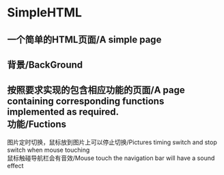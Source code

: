 # SimpleHTML
一个简单的HTML页面/A simple page
-----------
背景/BackGround
---------
按照要求实现的包含相应功能的页面/A page containing corresponding functions implemented as required.<br>
功能/Fuctions
---------
图片定时切换，鼠标放到图片上可以停止切换/Pictures timing switch and stop switch when mouse touching<br>
鼠标触碰导航栏会有音效/Mouse touch the navigation bar will have a sound effect<br>
